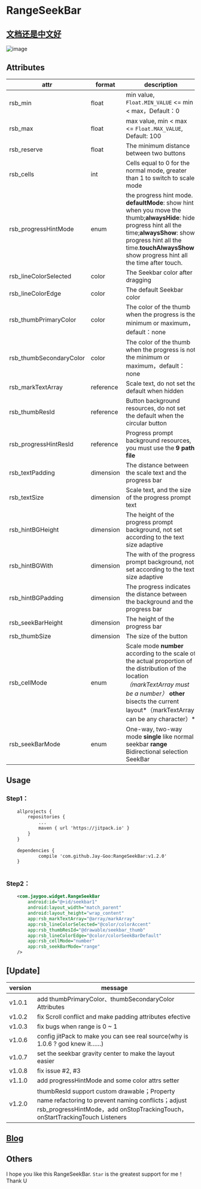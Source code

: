 
# RangeSeekBar 

## [文档还是中文好](https://github.com/Jay-Goo/RangeSeekBar/blob/master/README_ZH.md) 


![image](https://github.com/Jay-Goo/RangeSeekBar/blob/master/Gif/2017-02-08%2019_27_55.gif)

## Attributes

attr | format | description
-------- | ---|---
rsb_min|float|min value, `Float.MIN_VALUE` <= min < max，Default：0
rsb_max|float|max value, min < max <= `Float.MAX_VALUE`, Default: 100
rsb_reserve|float|The minimum distance between two buttons
rsb_cells|int|Cells equal to 0 for the normal mode, greater than 1 to switch to scale mode
rsb_progressHintMode|enum|the progress hint mode. **defaultMode**: show hint when you move the thumb;**alwaysHide**: hide progress hint all the time;**alwaysShow**: show progress hint all the time.**touchAlwaysShow**: show progress hint all the time after touch.
rsb_lineColorSelected|color|The Seekbar color after dragging
rsb_lineColorEdge|color|The default Seekbar color
rsb_thumbPrimaryColor|color|The color of the thumb when the progress is the minimum or maximum，default：none
rsb_thumbSecondaryColor|color|The color of the thumb when the progress is not the minimum or maximum，default：none
rsb_markTextArray|reference|Scale text, do not set the default when hidden
rsb_thumbResId|reference|Button background resources, do not set the default when the circular button
rsb_progressHintResId|reference|Progress prompt background resources, you must use the **9 path file**
rsb_textPadding|dimension|The distance between the scale text and the progress bar
rsb_textSize|dimension|Scale text, and the size of the progress prompt text
rsb_hintBGHeight|dimension|The height of the progress prompt background, not set according to the text size adaptive
rsb_hintBGWith|dimension|The with of the progress prompt background, not set according to the text size adaptive
rsb_hintBGPadding|dimension|The progress indicates the distance between the background and the progress bar
rsb_seekBarHeight|dimension|The height of the progress bar
rsb_thumbSize|dimension|The size of the button
rsb_cellMode|enum|Scale mode **number** according to the scale of the actual proportion of the distribution of the location *（markTextArray must be a number）* **other** bisects the current layout*（markTextArray can be any character）*
rsb_seekBarMode| enum |One-way, two-way mode **single** like normal seekbar **range** Bidirectional selection SeekBar

## Usage

### Step1：

```xml
    allprojects {
		repositories {
			...
			maven { url 'https://jitpack.io' }
		}
	}
	
	dependencies {
	        compile 'com.github.Jay-Goo:RangeSeekBar:v1.2.0'
	}
   
```


### Step2：

```xml
    <com.jaygoo.widget.RangeSeekBar
        android:id="@+id/seekbar1"
        android:layout_width="match_parent"
        android:layout_height="wrap_content"
        app:rsb_markTextArray="@array/markArray"
        app:rsb_lineColorSelected="@color/colorAccent"
        app:rsb_thumbResId="@drawable/seekbar_thumb"
        app:rsb_lineColorEdge="@color/colorSeekBarDefault"
        app:rsb_cellMode="number"
        app:rsb_seekBarMode="range"
    />
```

## [Update]

version | message
-------- | ---
v1.0.1 | add thumbPrimaryColor、thumbSecondaryColor Attributes
v1.0.2 | fix Scroll conflict and make padding attributes efective
v1.0.3 | fix bugs when range is 0 ~ 1
v1.0.6 | config jitPack to make you can see real source(why is 1.0.6 ? god knew it……)
v1.0.7 | set the seekbar gravity center to make the layout  easier
v1.0.8 | fix issue #2, #3
v1.1.0 | add progressHintMode and some color attrs setter
v1.2.0 | thumbResId support custom drawable；Property name refactoring to prevent naming conflicts；adjust rsb_progressHintMode，add onStopTrackingTouch，onStartTrackingTouch Listeners

## [Blog](http://blog.csdn.net/google_acmer/article/details/54971421)


## Others 

I hope you like this RangeSeekBar. `Star` is the greatest support for me！ Thank U




